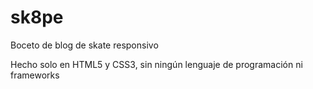 # sk8pe

Boceto de blog de skate responsivo

Hecho solo en HTML5 y CSS3, sin ningún lenguaje de programación ni frameworks
